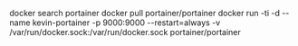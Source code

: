 docker search portainer
docker pull portainer/portainer
docker run -ti -d --name kevin-portainer -p 9000:9000 --restart=always -v /var/run/docker.sock:/var/run/docker.sock  portainer/portainer
